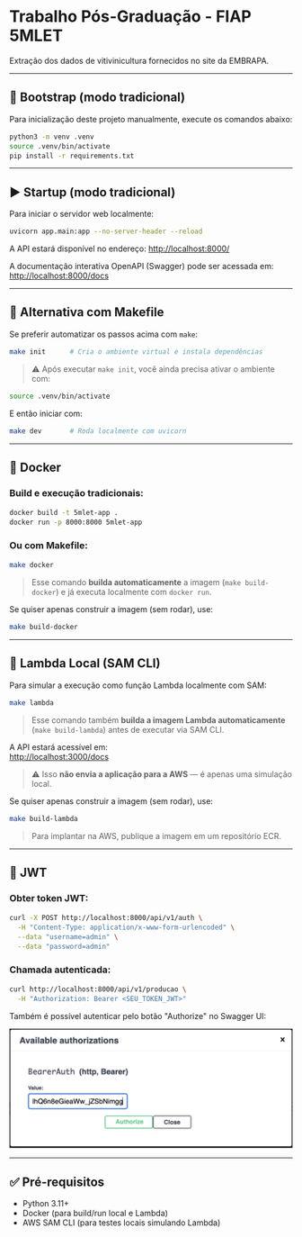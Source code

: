 # Trabalho Pós-Graduação - FIAP 5MLET

Extração dos dados de vitivinicultura fornecidos no site da EMBRAPA.

---

## 🔧 Bootstrap (modo tradicional)

Para inicialização deste projeto manualmente, execute os comandos abaixo:

```bash
python3 -m venv .venv
source .venv/bin/activate
pip install -r requirements.txt
```

---

## ▶️ Startup (modo tradicional)

Para iniciar o servidor web localmente:

```bash
uvicorn app.main:app --no-server-header --reload
```

A API estará disponível no endereço: [http://localhost:8000/](http://localhost:8000/)

A documentação interativa OpenAPI (Swagger) pode ser acessada em:  
[http://localhost:8000/docs](http://localhost:8000/docs)

---

## 🐍 Alternativa com Makefile

Se preferir automatizar os passos acima com `make`:

```bash
make init      # Cria o ambiente virtual e instala dependências
```

> ⚠️ Após executar `make init`, você ainda precisa ativar o ambiente com:

```bash
source .venv/bin/activate
```

E então iniciar com:

```bash
make dev       # Roda localmente com uvicorn
```

---

## 🐳 Docker

### Build e execução tradicionais:

```bash
docker build -t 5mlet-app .
docker run -p 8000:8000 5mlet-app
```

### Ou com Makefile:

```bash
make docker
```

> Esse comando **builda automaticamente** a imagem (`make build-docker`) e já executa localmente com `docker run`.

Se quiser apenas construir a imagem (sem rodar), use:

```bash
make build-docker
```

---

## 🧪 Lambda Local (SAM CLI)

Para simular a execução como função Lambda localmente com SAM:

```bash
make lambda
```

> Esse comando também **builda a imagem Lambda automaticamente** (`make build-lambda`) antes de executar via SAM CLI.

A API estará acessível em:  
[http://localhost:3000/docs](http://localhost:3000/docs)

> ⚠️ Isso **não envia a aplicação para a AWS** — é apenas uma simulação local.

Se quiser apenas construir a imagem (sem rodar), use:

```bash
make build-lambda
```

> Para implantar na AWS, publique a imagem em um repositório ECR.

---

## 🔐 JWT

### Obter token JWT:

```bash
curl -X POST http://localhost:8000/api/v1/auth \
  -H "Content-Type: application/x-www-form-urlencoded" \
  --data "username=admin" \
  --data "password=admin"
```

### Chamada autenticada:

```bash
curl http://localhost:8000/api/v1/producao \
  -H "Authorization: Bearer <SEU_TOKEN_JWT>"
```

Também é possível autenticar pelo botão "Authorize" no Swagger UI:

![Swagger Authorize](assets/images/authorize.png)

---

## ✅ Pré-requisitos

- Python 3.11+
- Docker (para build/run local e Lambda)
- AWS SAM CLI (para testes locais simulando Lambda)
